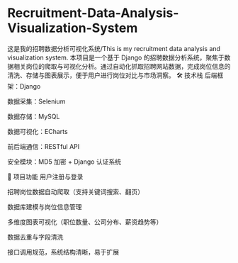 # Recruitment-Data-Analysis-Visualization-System
这是我的招聘数据分析可视化系统/This is my recruitment data analysis and visualization system.
本项目是一个基于 Django 的招聘数据分析系统，聚焦于数据相关岗位的爬取与可视化分析。通过自动化抓取招聘网站数据，完成岗位信息的清洗、存储与图表展示，便于用户进行岗位对比与市场洞察。
🛠️ 技术栈
后端框架：Django

数据采集：Selenium

数据存储：MySQL

数据可视化：ECharts

前后端通信：RESTful API

安全模块：MD5 加密 + Django 认证系统

🚀 项目功能
 用户注册与登录

 招聘岗位数据自动爬取（支持关键词搜索、翻页）

 数据库建模与岗位信息管理

 多维度图表可视化（职位数量、公司分布、薪资趋势等）

 数据去重与字段清洗

 接口调用规范，系统结构清晰，易于扩展

